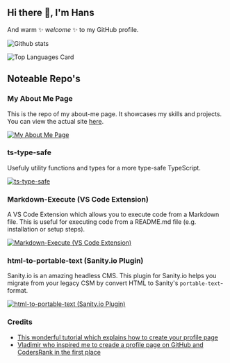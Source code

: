 ## Hi there 👋, I'm Hans

And warm ✨ _welcome_ ✨ to my GitHub profile.

![Github stats](https://github-readme-stats.vercel.app/api?username=HansKre&theme=buefy&show_icons=true&count_private=true)

![Top Languages Card](https://github-readme-stats.vercel.app/api/top-langs/?username=HansKre&layout=compact)

<!-- ![Scores & Badges](https://cr-ss-service.azurewebsites.net/api/ScreenShot?widget=summary&username=HansKre&labels=true) -->

<!-- ![Skills Chart Widget](https://cr-skills-chart-widget.azurewebsites.net/api/api?username=HansKre&labels=true) -->

## Noteable Repo's

### My About Me Page

This is the repo of my about-me page. It showcases my skills and projects. You can view the actual site [here](https://priceless-keller-def908.netlify.app/).

[![My About Me Page](https://github-readme-stats.vercel.app/api/pin/?username=HansKre&repo=about-hanskrebs-v3&show_owner=true)](https://github.com/HansKre/about-hanskrebs-v3)

### ts-type-safe

Usefuly utility functions and types for a more type-safe TypeScript.

[![ts-type-safe](https://github-readme-stats.vercel.app/api/pin/?username=HansKre&repo=ts-type-safe&show_owner=true)](https://www.npmjs.com/package/ts-type-safe)

### Markdown-Execute (VS Code Extension)

A VS Code Extension which allows you to execute code from a Markdown file. This is useful for executing code from a README.md file (e.g. installation or setup steps).

[![Markdown-Execute (VS Code Extension)](https://github-readme-stats.vercel.app/api/pin/?username=HansKre&repo=markdown-execute&show_owner=true)](https://github.com/HansKre/markdown-execute)

### html-to-portable-text (Sanity.io Plugin)

Sanity.io is an amazing headless CMS. This plugin for Sanity.io helps you migrate from your legacy CSM by convert HTML to Sanity's `portable-text`-format.

[![html-to-portable-text (Sanity.io Plugin)](https://github-readme-stats.vercel.app/api/pin/?username=HansKre&repo=sanity-plugin-html-to-portable-text&show_owner=true)](https://github.com/HansKre/sanity-plugin-html-to-portable-text)

### Credits

- [This wonderful tutorial which explains how to create your profile page](https://medium.com/better-programming/3-steps-to-improve-your-github-overview-page-950c64d4d465)
- [Vladimir who inspired me to creade a profile page on GitHub and CodersRank in the first place](https://github.com/nolimits4web)

<!--
- 🔭 I’m currently working on ...
- 🌱 I’m currently learning ...
- 👯 I’m looking to collaborate on ...
- 🤔 I’m looking for help with ...
- 💬 Ask me about ...
- 📫 How to reach me: ...
- 😄 Pronouns: ...
- ⚡ Fun fact: ...
-->
